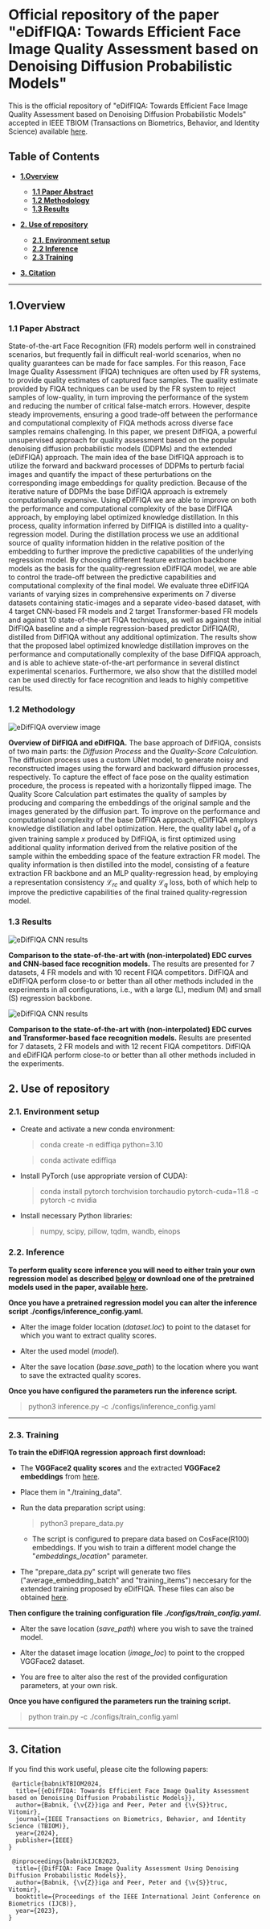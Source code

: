 # Official repository of the paper "eDifFIQA: Towards Efficient Face Image Quality Assessment based on Denoising Diffusion Probabilistic Models"

This is the official repository of "eDifFIQA: Towards Efficient Face Image Quality Assessment based on Denoising Diffusion Probabilistic Models" accepted in IEEE TBIOM (Transactions on Biometrics, Behavior, and Identity Science) available [here](https://ieeexplore.ieee.org/document/10468647).

## __Table of Contents__

  - [**1.Overview**](#1-overview)
    - [**1.1 Paper Abstract**](#11-paper-abstract)
    - [**1.2 Methodology**](#12-methodology)
    - [**1.3 Results**](#13-results)

  - [**2. Use of repository**](#2-use-of-repository)
    - [**2.1. Environment setup**](#21-environment-setup)
    - [**2.2 Inference**](#22-inference)
    - [**2.3 Training**](#23-training)

  - [**3. Citation**](#3-citation)

___

## __1.Overview__

### __1.1 Paper Abstract__ 

State-of-the-art Face Recognition (FR) models perform well in constrained scenarios, but frequently fail in difficult real-world scenarios, when no quality guarantees can be made for face samples. For this reason, Face Image Quality Assessment (FIQA) techniques are often used by FR systems, to provide quality estimates of captured face samples. The quality estimate provided by FIQA techniques can be used by the FR system to reject samples of low-quality, in turn improving the performance of the system and reducing the number of critical false-match errors. 
However, despite steady improvements, ensuring a good trade-off between the performance and computational complexity of FIQA methods across diverse face samples remains challenging.
In this paper, we present DifFIQA, a powerful unsupervised approach for quality assessment based on the popular denoising diffusion probabilistic models (DDPMs) and the extended (eDifFIQA) approach.
The main idea of the base DifFIQA approach is to utilize the forward and backward processes of DDPMs to perturb facial images and quantify the impact of these perturbations on the corresponding image embeddings for quality prediction.
Because of the iterative nature of DDPMs the base DifFIQA approach is extremely computationally expensive. 
Using eDifFIQA we are able to improve on both the performance and computational complexity of the base DifFIQA approach, by employing label optimized knowledge distillation.
In this process, quality information inferred by DifFIQA is distilled into a quality-regression model. During the distillation process we use an additional source of quality information hidden in the relative position of the embedding to further improve the predictive capabilities of the underlying regression model. By choosing different feature extraction backbone models as the basis for the quality-regression eDifFIQA model, we are able to control the trade-off between the predictive capabilities and computational complexity of the final model. 
We evaluate three eDifFIQA variants of varying sizes in comprehensive experiments on 7 diverse datasets containing static-images and a separate video-based dataset, with 4 target CNN-based FR models and 2 target Transformer-based FR models and against 10 state-of-the-art FIQA techniques, as well as against the initial DifFIQA baseline and a simple regression-based predictor DifFIQA(R), distilled from DifFIQA without any additional optimization.
The results show that the proposed label optimized knowledge distillation improves on the performance and computationally complexity of the base DifFIQA approach, and is able to achieve state-of-the-art performance in several distinct experimental scenarios. Furthermore, we also show that the distilled model can be used directly for face recognition and leads to highly competitive results.

### __1.2 Methodology__

![eDifFIQA overview image](figures/TeaserImage.png "eDifFIQA Overview.")

__Overview of DifFIQA and eDifFIQA.__ The base approach of DifFIQA, consists of two main parts: the _Diffusion Process_ and the _Quality-Score Calculation_. The diffusion process uses a custom UNet model, to generate noisy and reconstructed images using the forward and backward diffusion processes, respectively. To capture the effect of face pose on the quality estimation procedure, the process is repeated with a horizontally flipped image. The Quality Score Calculation part estimates the quality of samples by producing and comparing the embeddings of the original sample and the images generated by the diffusion part. To improve on the performance and computational complexity of the base DifFIQA approach, eDifFIQA employs knowledge distillation and label optimization. Here, the quality label $q_x$ of a given training sample $x$ produced by DifFIQA, is first optimized using additional quality information derived from the relative position of the sample within the embedding space of the feature extraction FR model. The quality information is then distilled into the model, consisting of a feature extraction FR backbone and an MLP quality-regression head, by employing a representation consistency $\mathcal{L}_{rc}$ and quality $\mathcal{L}_{q}$ loss, both of which help to improve the predictive capabilities of the final trained quality-regression model.

### __1.3 Results__

![eDifFIQA CNN results](figures/edc_curves_cnn_v2.png "eDifFIQA CNN results.")

__Comparison to the state-of-the-art with (non-interpolated) EDC curves and CNN-based face recognition models.__ The results are presented for $7$ datasets, $4$ FR models and with $10$ recent FIQA competitors.  DifFIQA and eDifFIQA perform close-to or better than all other methods included in the experiments in all configurations, i.e., with a large (L), medium (M) and small (S) regression backbone.


![eDifFIQA CNN results](figures/edc_curves_transformer_v2.png "eDifFIQA CNN results.")

__Comparison to the state-of-the-art with (non-interpolated) EDC curves and Transformer-based face recognition models.__ Results are presented for $7$ datasets, $2$ FR models and with $12$ recent FIQA competitors. DifFIQA and eDifFIQA perform close-to or better than all other methods included in the experiments.



## __2. Use of repository__


### __2.1. Environment setup__

- Create and activate a new conda environment:
  > conda create -n ediffiqa python=3.10

  > conda activate ediffiqa

- Install PyTorch (use appropriate version of CUDA):
  > conda install pytorch torchvision torchaudio pytorch-cuda=11.8 -c pytorch -c nvidia

- Install necessary Python libraries:
  > numpy, scipy, pillow, tqdm, wandb, einops


### __2.2. Inference__

__To perform quality score inference you will need to either train your own regression model as described [below](#2.3-training) or download one of the pretrained models used in the paper, available [here](https://unilj-my.sharepoint.com/:f:/g/personal/zb4290_student_uni-lj_si/EpxkJRo7artCud18dC2NAXcBAegU0uDaSMPwzG9ufcXkLg?e=zhsnho).__

__Once you have a pretrained regression model you can alter the inference script ./configs/inference_config.yaml.__

- Alter the image folder location (_dataset.loc_) to point to the dataset for which you want to extract quality scores.

- Alter the used model (_model_).

- Alter the save location (_base.save\_path_) to the location where you want to save the extracted quality scores.

__Once you have configured the parameters run the inference script.__

> python3 inference.py -c ./configs/inference_config.yaml

---

### __2.3. Training__

__To train the eDifFIQA regression approach first download:__ 
  - The **VGGFace2 quality scores** and the extracted **VGGFace2 embeddings** from [here](https://unilj-my.sharepoint.com/:f:/g/personal/zb4290_student_uni-lj_si/EuphlIAO-2FKrjtc8reVfIoBoaWfNuunad02HVGxpNhqvA?e=yLcmBG).

  - Place them in "./training_data".

- Run the data preparation script using:

  > python3 prepare_data.py

  - The script is configured to prepare data based on CosFace(R100) embeddings. If you wish to train a different model change the "_embeddings_location_" parameter.

- The "prepare_data.py" script will generate two files ("average_embedding_batch" and "training_items") neccesary for the extended training proposed by eDifFIQA. These files can also be obtained [here](https://unilj-my.sharepoint.com/:f:/g/personal/zb4290_student_uni-lj_si/EuphlIAO-2FKrjtc8reVfIoBoaWfNuunad02HVGxpNhqvA?e=yLcmBG).

__Then configure the training configuration file *./configs/train_config.yaml*.__

- Alter the save location (_save\_path_) where you wish to save the trained model.

- Alter the dataset image location (_image\_loc_) to point to the cropped VGGFace2 dataset.

- You are free to alter also the rest of the provided configuration parameters, at your own risk.

__Once you have configured the parameters run the training script.__

> python train.py -c ./configs/train_config.yaml

---



##  __3. Citation__

If you find this work useful, please cite the following papers:

``` 
 @article{babnikTBIOM2024,
  title={{eDifFIQA: Towards Efficient Face Image Quality Assessment based on Denoising Diffusion Probabilistic Models}},
  author={Babnik, {\v{Z}}iga and Peer, Peter and {\v{S}}truc, Vitomir},
  journal={IEEE Transactions on Biometrics, Behavior, and Identity Science (TBIOM)},
  year={2024},
  publisher={IEEE}
}
```


``` 
 @inproceedings{babnikIJCB2023,
  title={{DifFIQA: Face Image Quality Assessment Using Denoising Diffusion Probabilistic Models}},
  author={Babnik, {\v{Z}}iga and Peer, Peter and {\v{S}}truc, Vitomir},
  booktitle={Proceedings of the IEEE International Joint Conference on Biometrics (IJCB)},
  year={2023},
}
``` 